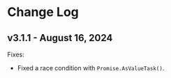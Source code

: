 # Change Log

## v3.1.1 - August 16, 2024

Fixes:

- Fixed a race condition with `Promise.AsValueTask()`.